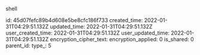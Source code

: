 shell

id: 45d07fefc89b4d608e5be8cfc186f733
created_time: 2022-01-31T04:29:51.132Z
updated_time: 2022-01-31T04:29:51.132Z
user_created_time: 2022-01-31T04:29:51.132Z
user_updated_time: 2022-01-31T04:29:51.132Z
encryption_cipher_text: 
encryption_applied: 0
is_shared: 0
parent_id: 
type_: 5